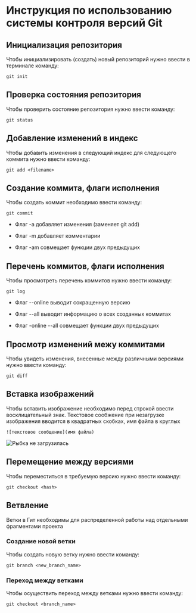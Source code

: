 # **Инструкция по использованию системы контроля версий Git**

## Инициализация репозитория

Чтобы инициализировать (создать) новый репозиторий нужно ввести в терминале команду:

    git init

## Проверка состояния репозитория

Чтобы проверить состояние репозитория нужно ввести команду:

    git status

## Добавление изменений в индекс

Чтобы добавить изменения в следующий индекс для следующего коммита нужно ввести команду:

    git add <filename>

## Создание коммита, флаги исполнения

Чтобы создать коммит необходимо ввести команду:

    git commit

* Флаг -a добавляет изменения (заменяет git add)

* Флаг -m добавляет комментарии

* Флаг -am совмещает функции двух предыдущих

## Перечень коммитов, флаги исполнения

Чтобы просмотреть перечень коммитов нужно ввести команду:

    git log

* Флаг --online выводит сокращенную версию

* Флаг --all выводит информацию о всех созданных коммитах

* Флаг -online --all совмещает функции двух предыдущих

## Просмотр изменений межу коммитами

Чтобы увидеть изменения, внесенные между различными версиями нужно ввести команду:

    git diff

## Вставка изображений

Чтобы вставить изображение необходимо перед строкой ввести восклицательный знак. Текстовое сообжение при незагрузке изображения вводится в квадратных скобках, имя файла в круглых

    ![текстовое сообщение](имя файла)

![Рыбка не загрузилась](700-nw.jpg)

## Перемещение между версиями

Чтобы переместиться в требуемую версию нужно ввести команду:

    git checkout <hash>

## Ветвление

Ветки в Гит необходимы для распределенной работы над отдельными фрагментами проекта

### Создание новой ветки

Чтобы создать новую ветку нужно ввести команду:

    git branch <new_branch_name>
    
### Переход между ветками

Чтобы осуществить переход между ветками нужно ввести команду:

    git checkout <branch_name>